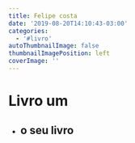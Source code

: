 ```yaml
---
title: Felipe costa
date: '2019-08-20T14:10:43-03:00'
categories:
  - '#livro'
autoThumbnailImage: false
thumbnailImagePosition: left
coverImage: ''
---
```

# Livro um

* ## o seu livro

